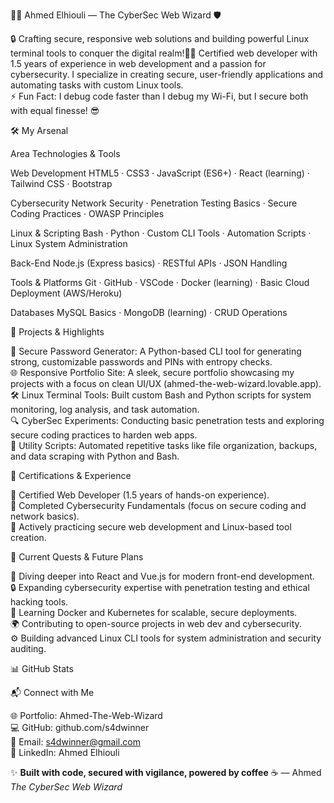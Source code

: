 👨‍💻 Ahmed Elhiouli — The CyberSec Web Wizard 🛡️

  
  
  



🔒 Crafting secure, responsive web solutions and building powerful Linux terminal tools to conquer the digital realm!🧙‍♂️ Certified web developer with 1.5 years of experience in web development and a passion for cybersecurity. I specialize in creating secure, user-friendly applications and automating tasks with custom Linux tools.  
⚡ Fun Fact: I debug code faster than I debug my Wi-Fi, but I secure both with equal finesse! 😎  

🛠️ My Arsenal



Area
Technologies & Tools



Web Development
HTML5 · CSS3 · JavaScript (ES6+) · React (learning) · Tailwind CSS · Bootstrap


Cybersecurity
Network Security · Penetration Testing Basics · Secure Coding Practices · OWASP Principles


Linux & Scripting
Bash · Python · Custom CLI Tools · Automation Scripts · Linux System Administration


Back-End
Node.js (Express basics) · RESTful APIs · JSON Handling


Tools & Platforms
Git · GitHub · VSCode · Docker (learning) · Basic Cloud Deployment (AWS/Heroku)


Databases
MySQL Basics · MongoDB (learning) · CRUD Operations



🚀 Projects & Highlights

🔑 Secure Password Generator: A Python-based CLI tool for generating strong, customizable passwords and PINs with entropy checks.  
🌐 Responsive Portfolio Site: A sleek, secure portfolio showcasing my projects with a focus on clean UI/UX (ahmed-the-web-wizard.lovable.app).  
🛠️ Linux Terminal Tools: Built custom Bash and Python scripts for system monitoring, log analysis, and task automation.  
🔍 CyberSec Experiments: Conducting basic penetration tests and exploring secure coding practices to harden web apps.  
📜 Utility Scripts: Automated repetitive tasks like file organization, backups, and data scraping with Python and Bash.


🏅 Certifications & Experience

🥇 Certified Web Developer (1.5 years of hands-on experience).  
📜 Completed Cybersecurity Fundamentals (focus on secure coding and network basics).  
🧠 Actively practicing secure web development and Linux-based tool creation.


🎯 Current Quests & Future Plans

🔄 Diving deeper into React and Vue.js for modern front-end development.  
🔒 Expanding cybersecurity expertise with penetration testing and ethical hacking tools.  
🐳 Learning Docker and Kubernetes for scalable, secure deployments.  
🌍 Contributing to open-source projects in web dev and cybersecurity.  
⚙️ Building advanced Linux CLI tools for system administration and security auditing.


📊 GitHub Stats

  
  



📬 Connect with Me

🌐 Portfolio: Ahmed-The-Web-Wizard  
💻 GitHub: github.com/s4dwinner  
📧 Email: s4dwinner@gmail.com  
🔗 LinkedIn: Ahmed Elhiouli


  
✨ **Built with code, secured with vigilance, powered by coffee** ☕ — Ahmed *The CyberSec Web Wizard*  
